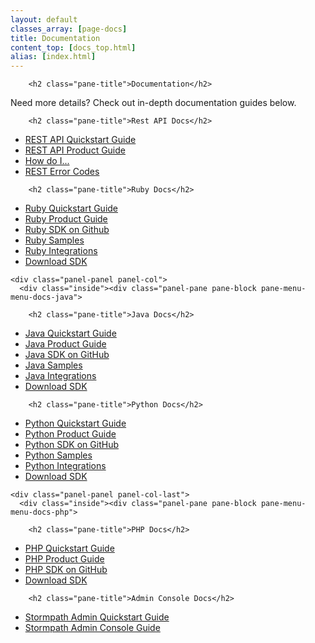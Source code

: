 ```yaml
---
layout: default
classes_array: [page-docs]
title: Documentation
content_top: [docs_top.html]
alias: [index.html]
---
```

                 

<div class="panel-display panel-3col-33-stacked  clearfix">
      <div class="panel-panel panel-col-top">
      <div class="inside"><div class="panel-pane pane-custom pane-1">
  
        <h2 class="pane-title">Documentation</h2>
    
  
  <div class="pane-content">
     <p>Need more details? Check out in-depth documentation guides below.</p>   </div>

  
  </div>
</div>
    </div>
  
  <div class="center-wrapper">
    <div class="panel-panel panel-col-first">
      <div class="inside"><div class="panel-pane pane-block pane-menu-menu-docs-restapi">
  
        <h2 class="pane-title">Rest API Docs</h2>
    
  
<div class="pane-content">
  <ul class="menu">
    <li class="first leaf"><a href="/rest/quickstart" title="">REST API Quickstart Guide</a></li>
    <li class="leaf"><a href="/rest/product-guide" title="">REST API Product Guide</a></li>
    <li class="leaf"><a href="/how-do-i" title="">How do I...</a></li>
    <li class="last leaf"><a href="/errors" title="">REST Error Codes</a></li>
  </ul>
</div>

  
  </div>
<div class="panel-separator"></div><div class="panel-pane pane-block pane-menu-menu-docs-ruby">
  
        <h2 class="pane-title">Ruby Docs</h2>
    
  
<div class="pane-content">
  <ul class="menu"><li class="first leaf"><a href="/ruby/quickstart" title="">Ruby Quickstart Guide</a></li>
      <li class="leaf"><a href="/ruby/product-guide" title="">Ruby Product Guide</a></li>
      <li class="leaf"><a href="https://github.com/stormpath/stormpath-sdk-ruby" title="">Ruby SDK on Github</a></li>
      <li class="leaf"><a href="/sample-apps/#sample-apps-ruby-container-jump" title="">Ruby Samples</a></li>
      <li class="last leaf"><a href="/integrations/#sample-apps-ruby-container-jump" title="">Ruby Integrations</a></li>
      <li class="leaf download-sdk"><a href="https://github.com/stormpath/stormpath-sdk-ruby/archive/master.zip">Download SDK</a></li>
  </ul>  
</div>

  
  </div>
</div>
    </div>

    <div class="panel-panel panel-col">
      <div class="inside"><div class="panel-pane pane-block pane-menu-menu-docs-java">
  
        <h2 class="pane-title">Java Docs</h2>
    
  
<div class="pane-content">
  <ul class="menu">
    <li class="first leaf"><a href="/java/quickstart" title="">Java Quickstart Guide</a></li>
    <li class="leaf"><a href="/java/product-guide" title="">Java Product Guide</a></li>
    <li class="leaf"><a href="https://github.com/stormpath/stormpath-sdk-java" title="">Java SDK on GitHub</a></li>
    <li class="leaf"><a href="/sample-apps/#sample-apps-java-container-jump" title="">Java Samples</a></li>
    <li class="last leaf"><a href="/integrations/#sample-apps-java-container-jump" title="">Java Integrations</a></li>
    <li class="leaf download-sdk"><a href="https://github.com/stormpath/stormpath-sdk-java/archive/master.zip">Download SDK</a></li>
  </ul>  
</div>

  
  </div>
<div class="panel-separator"></div><div class="panel-pane pane-block pane-menu-menu-docs-python">
  
        <h2 class="pane-title">Python Docs</h2>
    
  
<div class="pane-content">
  <ul class="menu"><li class="first leaf"><a href="/python/quickstart" title="">Python Quickstart Guide</a></li>
    <li class="leaf"><a href="/python/product-guide" title="">Python Product Guide</a></li>
    <li class="leaf"><a href="https://github.com/stormpath/stormpath-sdk-python" title="">Python SDK on GitHub</a></li>
    <li class="leaf"><a href="/sample-apps/#sample-apps-python-container-jump" title="">Python Samples</a></li>
    <li class="last leaf"><a href="/integrations/#sample-apps-python-container-jump" title="">Python Integrations</a></li>
    <li class="leaf download-sdk"><a href="https://github.com/stormpath/stormpath-sdk-python/archive/master.zip">Download SDK</a></li>
  </ul>  
</div>

  
  </div>
</div>
    </div>

    <div class="panel-panel panel-col-last">
      <div class="inside"><div class="panel-pane pane-block pane-menu-menu-docs-php">
  
        <h2 class="pane-title">PHP Docs</h2>
    
  
  <div class="pane-content">
    <ul class="menu"><li class="first leaf"><a href="/php/quickstart" title="">PHP Quickstart Guide</a></li>
<li class="leaf"><a href="/php/product-guide" title="">PHP Product Guide</a></li>
<li class="last leaf"><a href="https://github.com/stormpath/stormpath-sdk-php" title="">PHP SDK on GitHub</a></li>
<li class="leaf download-sdk"><a href="https://github.com/stormpath/stormpath-sdk-php/archive/master.zip">Download SDK</a></li>
</ul>  </div>

  
  </div>
<div class="panel-separator"></div><div class="panel-pane pane-block pane-menu-menu-docs-admin-console">
  
        <h2 class="pane-title">Admin Console Docs</h2>
    
  
  <div class="pane-content">
    <ul class="menu"><li class="first leaf"><a href="/console/quickstart" title="">Stormpath Admin Quickstart Guide</a></li>
<li class="last leaf"><a href="/console/product-guide" title="">Stormpath Admin Console Guide</a></li>
</ul>  </div>

  
  </div>
</div>
    </div>
  </div>

  </div>
<!-- block__no_wrapper -->
<!-- region__no_wrapper -->
